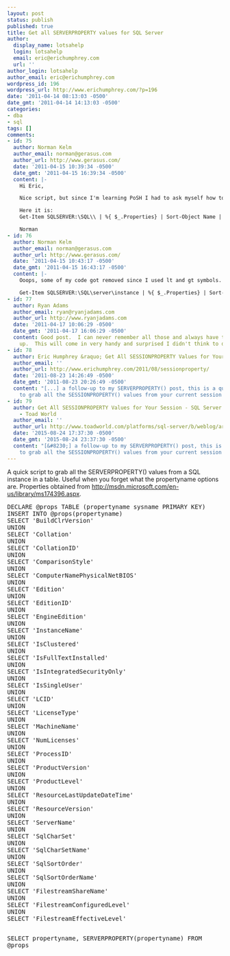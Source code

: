 ```yaml
---
layout: post
status: publish
published: true
title: Get all SERVERPROPERTY values for SQL Server
author:
  display_name: lotsahelp
  login: lotsahelp
  email: eric@erichumphrey.com
  url: ''
author_login: lotsahelp
author_email: eric@erichumphrey.com
wordpress_id: 196
wordpress_url: http://www.erichumphrey.com/?p=196
date: '2011-04-14 08:13:03 -0500'
date_gmt: '2011-04-14 14:13:03 -0500'
categories:
- dba
- sql
tags: []
comments:
- id: 75
  author: Norman Kelm
  author_email: norman@gerasus.com
  author_url: http://www.gerasus.com/
  date: '2011-04-15 10:39:34 -0500'
  date_gmt: '2011-04-15 16:39:34 -0500'
  content: |-
    Hi Eric,

    Nice script, but since I'm learning PoSH I had to ask myself how to do this in PoSH.

    Here it is:
    Get-Item SQLSERVER:\SQL\\ | %{ $_.Properties} | Sort-Object Name | Select Name, Value

    Norman
- id: 76
  author: Norman Kelm
  author_email: norman@gerasus.com
  author_url: http://www.gerasus.com/
  date: '2011-04-15 10:43:17 -0500'
  date_gmt: '2011-04-15 16:43:17 -0500'
  content: |-
    Ooops, some of my code got removed since I used lt and gt symbols.

    Get-Item SQLSERVER:\SQL\server\instance | %{ $_.Properties} | Sort-Object Name | Select Name, Value
- id: 77
  author: Ryan Adams
  author_email: ryan@ryanjadams.com
  author_url: http://www.ryanjadams.com
  date: '2011-04-17 10:06:29 -0500'
  date_gmt: '2011-04-17 16:06:29 -0500'
  content: Good post.  I can never remember all those and always have to look them
    up.  This will come in very handy and surprised I didn't think to do this myself.
- id: 78
  author: Eric Humphrey &raquo; Get All SESSIONPROPERTY Values for Your Session
  author_email: ''
  author_url: http://www.erichumphrey.com/2011/08/sessionproperty/
  date: '2011-08-23 14:26:49 -0500'
  date_gmt: '2011-08-23 20:26:49 -0500'
  content: "[...] a follow-up to my SERVERPROPERTY() post, this is a quick script
    to grab all the SESSIONPROPERTY() values from your current session in a [...]"
- id: 79
  author: Get All SESSIONPROPERTY Values for Your Session - SQL Server - SQL Server
    - Toad World
  author_email: ''
  author_url: http://www.toadworld.com/platforms/sql-server/b/weblog/archive/2011/08/23/get-all-sessionproperty-values-for-your-session
  date: '2015-08-24 17:37:30 -0500'
  date_gmt: '2015-08-24 23:37:30 -0500'
  content: "[&#8230;] a follow-up to my SERVERPROPERTY() post, this is a quick script
    to grab all the SESSIONPROPERTY() values from your current session in a [&#8230;]"
---
```

<p>A quick script to grab all the SERVERPROPERTY() values from a SQL instance in a table. Useful when you forget what the propertyname options are. Properties obtained from&nbsp;<a href="http://msdn.microsoft.com/en-us/library/ms174396.aspx">http://msdn.microsoft.com/en-us/library/ms174396.aspx</a>.</p>
<pre lang="tsql">DECLARE @props TABLE (propertyname sysname PRIMARY KEY)
INSERT INTO @props(propertyname)
SELECT 'BuildClrVersion'
UNION
SELECT 'Collation'
UNION
SELECT 'CollationID'
UNION
SELECT 'ComparisonStyle'
UNION
SELECT 'ComputerNamePhysicalNetBIOS'
UNION
SELECT 'Edition'
UNION
SELECT 'EditionID'
UNION
SELECT 'EngineEdition'
UNION
SELECT 'InstanceName'
UNION
SELECT 'IsClustered'
UNION
SELECT 'IsFullTextInstalled'
UNION
SELECT 'IsIntegratedSecurityOnly'
UNION
SELECT 'IsSingleUser'
UNION
SELECT 'LCID'
UNION
SELECT 'LicenseType'
UNION
SELECT 'MachineName'
UNION
SELECT 'NumLicenses'
UNION
SELECT 'ProcessID'
UNION
SELECT 'ProductVersion'
UNION
SELECT 'ProductLevel'
UNION
SELECT 'ResourceLastUpdateDateTime'
UNION
SELECT 'ResourceVersion'
UNION
SELECT 'ServerName'
UNION
SELECT 'SqlCharSet'
UNION
SELECT 'SqlCharSetName'
UNION
SELECT 'SqlSortOrder'
UNION
SELECT 'SqlSortOrderName'
UNION
SELECT 'FilestreamShareName'
UNION
SELECT 'FilestreamConfiguredLevel'
UNION
SELECT 'FilestreamEffectiveLevel'

SELECT propertyname, SERVERPROPERTY(propertyname) FROM @props</pre>
